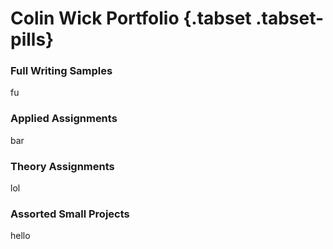 # Colin Wick Portfolio {.tabset .tabset-pills}

### Full Writing Samples

fu

### Applied Assignments

bar

### Theory Assignments

lol

### Assorted Small Projects

hello